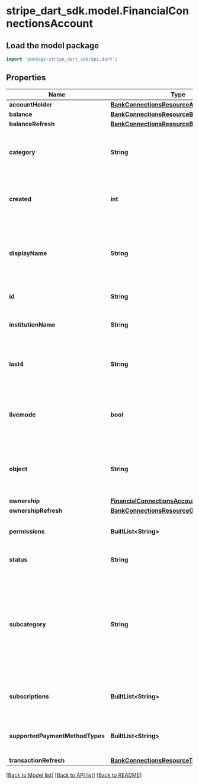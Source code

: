# stripe_dart_sdk.model.FinancialConnectionsAccount

## Load the model package
```dart
import 'package:stripe_dart_sdk/api.dart';
```

## Properties
Name | Type | Description | Notes
------------ | ------------- | ------------- | -------------
**accountHolder** | [**BankConnectionsResourceAccountholder**](BankConnectionsResourceAccountholder.md) |  | [optional] 
**balance** | [**BankConnectionsResourceBalance**](BankConnectionsResourceBalance.md) |  | [optional] 
**balanceRefresh** | [**BankConnectionsResourceBalanceRefresh**](BankConnectionsResourceBalanceRefresh.md) |  | [optional] 
**category** | **String** | The type of the account. Account category is further divided in `subcategory`. | 
**created** | **int** | Time at which the object was created. Measured in seconds since the Unix epoch. | 
**displayName** | **String** | A human-readable name that has been assigned to this account, either by the account holder or by the institution. | [optional] 
**id** | **String** | Unique identifier for the object. | 
**institutionName** | **String** | The name of the institution that holds this account. | 
**last4** | **String** | The last 4 digits of the account number. If present, this will be 4 numeric characters. | [optional] 
**livemode** | **bool** | Has the value `true` if the object exists in live mode or the value `false` if the object exists in test mode. | 
**object** | **String** | String representing the object's type. Objects of the same type share the same value. | 
**ownership** | [**FinancialConnectionsAccountOwnership**](FinancialConnectionsAccountOwnership.md) |  | [optional] 
**ownershipRefresh** | [**BankConnectionsResourceOwnershipRefresh**](BankConnectionsResourceOwnershipRefresh.md) |  | [optional] 
**permissions** | **BuiltList&lt;String&gt;** | The list of permissions granted by this account. | [optional] 
**status** | **String** | The status of the link to the account. | 
**subcategory** | **String** | If `category` is `cash`, one of:   - `checking`  - `savings`  - `other`  If `category` is `credit`, one of:   - `mortgage`  - `line_of_credit`  - `credit_card`  - `other`  If `category` is `investment` or `other`, this will be `other`. | 
**subscriptions** | **BuiltList&lt;String&gt;** | The list of data refresh subscriptions requested on this account. | [optional] 
**supportedPaymentMethodTypes** | **BuiltList&lt;String&gt;** | The [PaymentMethod type](https://stripe.com/docs/api/payment_methods/object#payment_method_object-type)(s) that can be created from this account. | 
**transactionRefresh** | [**BankConnectionsResourceTransactionRefresh**](BankConnectionsResourceTransactionRefresh.md) |  | [optional] 

[[Back to Model list]](../README.md#documentation-for-models) [[Back to API list]](../README.md#documentation-for-api-endpoints) [[Back to README]](../README.md)


